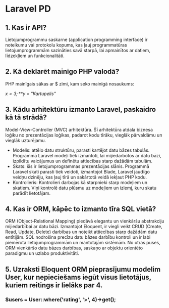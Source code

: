 # Laravel PD

## 1. Kas ir API?
Lietojumprogrammu saskarne (application programming interface) ir noteikumu vai protokolu kopums, kas ļauj programmatūras lietojumprogrammām sazināties savā starpā, lai apmainītos ar datiem, līdzekļiem un funkcionalitāti.

## 2. Kā deklarēt mainīgo PHP valodā?
PHP mainīgais sākas ar $ zīmi, kam seko mainīgā nosaukums: 

*$x = 3;*
*$y = "Kartupelis"*

## 3. Kādu arhitektūru izmanto Laravel, paskaidro kā tā strādā?
Model-View-Controller (MVC) arhitektūra. Šī arhitektūra atdala biznesa loģiku no prezentācijas loģikas, padarot kodu tīrāku, vieglāk pārvaldāmu un vieglāk uzturējamu.
* Modelis: attēlo datu struktūru, parasti kartējot datu bāzes tabulās. Programmā Laravel modeļi tiek izmantoti, lai mijiedarbotos ar datu bāzi, izpildītu vaicājumus un definētu attiecības starp dažādām tabulām.
* Skats: šis ir lietojumprogrammas prezentācijas slānis. Programmā Laravel skati parasti tiek veidoti, izmantojot Blade, Laravel jaudīgo veidņu dzinēju, kas ļauj tīrā un sakārtotā veidā iekļaut PHP kodu.
* Kontrolieris: Kontrolieri darbojas kā starpnieki starp modeļiem un skatiem. Viņi kontrolē datu plūsmu uz modeļiem un izlemj, kuru skatu parādīt lietotājam.
  
## 4. Kas ir ORM, kāpēc to izmanto tīra SQL vietā?
ORM (Object-Relational Mapping) piedāvā elegantu un vienkāršu abstrakciju mijiedarbībai ar datu bāzi. Izmantojot Eloquent, ir viegli veikt CRUD (Create, Read, Update, Delete) darbības un noteikt attiecības starp dažādām datu entītijām. SQL nodrošina precīzu datu bāzes darbību kontroli un ir labi piemērota lietojumprogrammām un mantotajām sistēmām. No otras puses, ORM vienkāršo datu bāzes darbības, saskaņo ar objektu orientēto paradigmu un uzlabo produktivitāti.

## 5. Uzraksti Eloquent ORM pieprasījumu modelim User, kur nepieciešams iegūt visus lietotājus, kuriem reitings ir lielāks par 4.
### $users = User::where('rating', '>', 4)->get();
